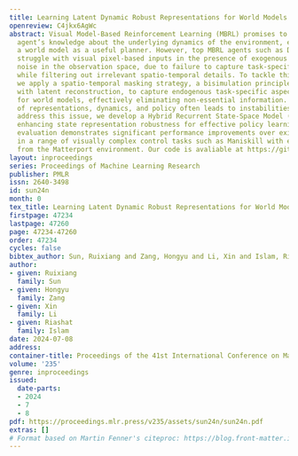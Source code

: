 ```yaml
---
title: Learning Latent Dynamic Robust Representations for World Models
openreview: C4jkx6AgWc
abstract: Visual Model-Based Reinforcement Learning (MBRL) promises to encapsulate
  agent’s knowledge about the underlying dynamics of the environment, enabling learning
  a world model as a useful planner. However, top MBRL agents such as Dreamer often
  struggle with visual pixel-based inputs in the presence of exogenous or irrelevant
  noise in the observation space, due to failure to capture task-specific features
  while filtering out irrelevant spatio-temporal details. To tackle this problem,
  we apply a spatio-temporal masking strategy, a bisimulation principle, combined
  with latent reconstruction, to capture endogenous task-specific aspects of the environment
  for world models, effectively eliminating non-essential information. Joint training
  of representations, dynamics, and policy often leads to instabilities. To further
  address this issue, we develop a Hybrid Recurrent State-Space Model (HRSSM) structure,
  enhancing state representation robustness for effective policy learning. Our empirical
  evaluation demonstrates significant performance improvements over existing methods
  in a range of visually complex control tasks such as Maniskill with exogenous distractors
  from the Matterport environment. Our code is avaliable at https://github.com/bit1029public/HRSSM.
layout: inproceedings
series: Proceedings of Machine Learning Research
publisher: PMLR
issn: 2640-3498
id: sun24n
month: 0
tex_title: Learning Latent Dynamic Robust Representations for World Models
firstpage: 47234
lastpage: 47260
page: 47234-47260
order: 47234
cycles: false
bibtex_author: Sun, Ruixiang and Zang, Hongyu and Li, Xin and Islam, Riashat
author:
- given: Ruixiang
  family: Sun
- given: Hongyu
  family: Zang
- given: Xin
  family: Li
- given: Riashat
  family: Islam
date: 2024-07-08
address:
container-title: Proceedings of the 41st International Conference on Machine Learning
volume: '235'
genre: inproceedings
issued:
  date-parts:
  - 2024
  - 7
  - 8
pdf: https://proceedings.mlr.press/v235/assets/sun24n/sun24n.pdf
extras: []
# Format based on Martin Fenner's citeproc: https://blog.front-matter.io/posts/citeproc-yaml-for-bibliographies/
---
```

